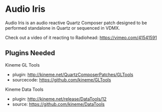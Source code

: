 # Audio Iris

Audio Iris is an audio reactive Quartz Composer patch designed to be performed standalone in Quartz or 
sequenced in VDMX.

Check out a video of it reacting to Radiohead: https://vimeo.com/41541591

## Plugins Needed
Kineme GL Tools
- plugin: http://kineme.net/QuartzComposerPatches/GLTools
- sourcecode: https://github.com/kineme/GLTools

Kineme Data Tools
- plugin: http://kineme.net/release/DataTools/12
- source: https://github.com/kineme/DataTools







